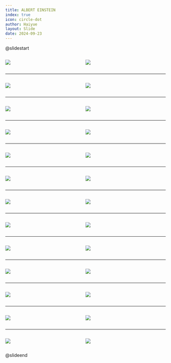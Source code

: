 ```yaml
---
title: ALBERT EINSTEIN
index: true
icon: circle-dot
author: Haiyue
layout: Slide
date: 2024-09-23
---
```

 
@slidestart

<div style="display:flex">
<div style="flex:1">

![](/reading/english/Level-T/ALBERT%20EINSTEIN/001.webp)
</div>
<div style="flex:1">

![](/reading/english/Level-T/ALBERT%20EINSTEIN/002.webp)
</div>
</div>

---

<div style="display:flex">
<div style="flex:1">

![](/reading/english/Level-T/ALBERT%20EINSTEIN/003.webp)
</div>
<div style="flex:1">

![](/reading/english/Level-T/ALBERT%20EINSTEIN/004.webp)
</div>
</div>

---

<div style="display:flex">
<div style="flex:1">

![](/reading/english/Level-T/ALBERT%20EINSTEIN/005.webp)
</div>
<div style="flex:1">

![](/reading/english/Level-T/ALBERT%20EINSTEIN/006.webp)
</div>
</div>

---

<div style="display:flex">
<div style="flex:1">

![](/reading/english/Level-T/ALBERT%20EINSTEIN/007.webp)
</div>
<div style="flex:1">

![](/reading/english/Level-T/ALBERT%20EINSTEIN/008.webp)
</div>
</div>

---

<div style="display:flex">
<div style="flex:1">

![](/reading/english/Level-T/ALBERT%20EINSTEIN/009.webp)
</div>
<div style="flex:1">

![](/reading/english/Level-T/ALBERT%20EINSTEIN/010.webp)
</div>
</div>

---

<div style="display:flex">
<div style="flex:1">

![](/reading/english/Level-T/ALBERT%20EINSTEIN/011.webp)
</div>
<div style="flex:1">

![](/reading/english/Level-T/ALBERT%20EINSTEIN/012.webp)
</div>
</div>

---

<div style="display:flex">
<div style="flex:1">

![](/reading/english/Level-T/ALBERT%20EINSTEIN/013.webp)
</div>
<div style="flex:1">

![](/reading/english/Level-T/ALBERT%20EINSTEIN/014.webp)
</div>
</div>

---

<div style="display:flex">
<div style="flex:1">

![](/reading/english/Level-T/ALBERT%20EINSTEIN/015.webp)
</div>
<div style="flex:1">

![](/reading/english/Level-T/ALBERT%20EINSTEIN/016.webp)
</div>
</div>

---

<div style="display:flex">
<div style="flex:1">

![](/reading/english/Level-T/ALBERT%20EINSTEIN/017.webp)
</div>
<div style="flex:1">

![](/reading/english/Level-T/ALBERT%20EINSTEIN/018.webp)
</div>
</div>

---

<div style="display:flex">
<div style="flex:1">

![](/reading/english/Level-T/ALBERT%20EINSTEIN/019.webp)
</div>
<div style="flex:1">

![](/reading/english/Level-T/ALBERT%20EINSTEIN/020.webp)
</div>
</div>

---

<div style="display:flex">
<div style="flex:1">

![](/reading/english/Level-T/ALBERT%20EINSTEIN/021.webp)
</div>
<div style="flex:1">

![](/reading/english/Level-T/ALBERT%20EINSTEIN/022.webp)
</div>
</div>

---

<div style="display:flex">
<div style="flex:1">

![](/reading/english/Level-T/ALBERT%20EINSTEIN/023.webp)
</div>
<div style="flex:1">

![](/reading/english/Level-T/ALBERT%20EINSTEIN/024.webp)
</div>
</div>

---

<div style="display:flex">
<div style="flex:1">

![](/reading/english/Level-T/ALBERT%20EINSTEIN/025.webp)
</div>
<div style="flex:1">

![](/reading/english/Level-T/ALBERT%20EINSTEIN/026.webp)
</div>
</div>

@slideend